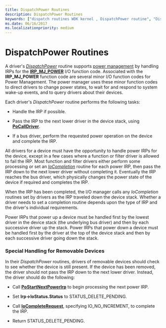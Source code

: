 ```yaml
---
title: DispatchPower Routines
description: DispatchPower Routines
keywords: ["dispatch routines WDK kernel , DispatchPower routine", "DispatchPower routine", "power management WDK kernel , dispatch routines", "IRP_MJ_POWER I/O function code", "removable device power dispatch routines WDK kernel"]
ms.date: 06/16/2017
ms.localizationpriority: medium
---
```


# DispatchPower Routines





A driver's [*DispatchPower*](/windows-hardware/drivers/ddi/wdm/nc-wdm-driver_dispatch) routine supports [power management](./introduction-to-power-management.md) by handling IRPs for the [**IRP\_MJ\_POWER**](./irp-mj-power.md) I/O function code. Associated with the **IRP\_MJ\_POWER** function code are several minor I/O function codes for Power Management. The power manager uses these minor function codes to direct drivers to change power states, to wait for and respond to system wake-up events, and to query drivers about their devices.

Each driver's *DispatchPower* routine performs the following tasks:

-   Handle the IRP if possible.

-   Pass the IRP to the next lower driver in the device stack, using [**PoCallDriver**](/windows-hardware/drivers/ddi/ntifs/nf-ntifs-pocalldriver).

-   If a bus driver, perform the requested power operation on the device and complete the IRP.

All drivers for a device must have the opportunity to handle power IRPs for the device, except in a few cases where a function or filter driver is allowed to fail the IRP. Most function and filter drivers either perform some processing or set an [*IoCompletion*](/windows-hardware/drivers/ddi/wdm/nc-wdm-io_completion_routine) routine for each power IRP, then pass the IRP down to the next lower driver without completing it. Eventually the IRP reaches the bus driver, which physically changes the power state of the device if required and completes the IRP.

When the IRP has been completed, the I/O manager calls any *IoCompletion* routines set by drivers as the IRP traveled down the device stack. Whether a driver needs to set a completion routine depends upon the type of IRP and the driver's individual requirements.

Power IRPs that power up a device must be handled first by the lowest driver in the device stack (the underlying bus driver) and then by each successive driver up the stack. Power IRPs that power down a device must be handled first by the driver at the top of the device stack and then by each successive driver going down the stack.

### Special Handling for Removable Devices

In their *DispatchPower* routines, drivers of removable devices should check to see whether the device is still present. If the device has been removed, the driver should not pass the IRP down to the next lower driver. Instead, the driver should do the following:

-   Call [**PoStartNextPowerIrp**](/windows-hardware/drivers/ddi/ntifs/nf-ntifs-postartnextpowerirp) to begin processing the next power IRP.

-   Set **Irp-&gt;IoStatus.Status** to STATUS\_DELETE\_PENDING.

-   Call [**IoCompleteRequest**](/windows-hardware/drivers/ddi/wdm/nf-wdm-iocompleterequest), specifying IO\_NO\_INCREMENT, to complete the IRP.

-   Return STATUS\_DELETE\_PENDING.

 

